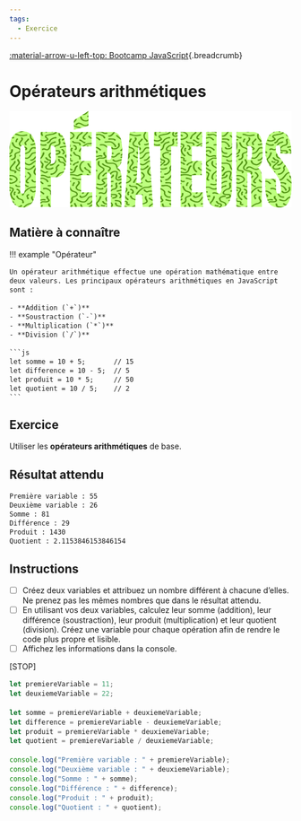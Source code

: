 ```yaml
---
tags:
  - Exercice
---
```


[:material-arrow-u-left-top: Bootcamp JavaScript](./js-bootcamp.md){.breadcrumb}

# Opérateurs arithmétiques

![](../assets/images/operateurs_banner.png)

## Matière à connaître

!!! example "Opérateur"

    Un opérateur arithmétique effectue une opération mathématique entre deux valeurs. Les principaux opérateurs arithmétiques en JavaScript sont :

    - **Addition (`+`)**
    - **Soustraction (`-`)**
    - **Multiplication (`*`)**
    - **Division (`/`)**

    ```js
    let somme = 10 + 5;       // 15
    let difference = 10 - 5;  // 5
    let produit = 10 * 5;     // 50
    let quotient = 10 / 5;    // 2
    ```

## Exercice

Utiliser les **opérateurs arithmétiques** de base.

## Résultat attendu

```console
Première variable : 55
Deuxième variable : 26
Somme : 81
Différence : 29
Produit : 1430
Quotient : 2.1153846153846154
```

## Instructions

* [ ] Créez deux variables et attribuez un nombre différent à chacune d’elles. Ne prenez pas les mêmes nombres que dans le résultat attendu.
* [ ] En utilisant vos deux variables, calculez leur somme (addition), leur différence (soustraction), leur produit (multiplication) et leur quotient (division). Créez une variable pour chaque opération afin de rendre le code plus propre et lisible.
* [ ] Affichez les informations dans la console.

[STOP]

```js
let premiereVariable = 11;
let deuxiemeVariable = 22;

let somme = premiereVariable + deuxiemeVariable;
let difference = premiereVariable - deuxiemeVariable;
let produit = premiereVariable * deuxiemeVariable;
let quotient = premiereVariable / deuxiemeVariable;

console.log("Première variable : " + premiereVariable);
console.log("Deuxième variable : " + deuxiemeVariable);
console.log("Somme : " + somme);
console.log("Différence : " + difference);
console.log("Produit : " + produit);
console.log("Quotient : " + quotient);
```
